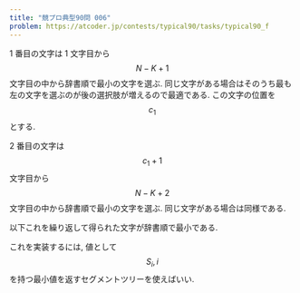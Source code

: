 ```yaml
---
title: "競プロ典型90問 006"
problem: https://atcoder.jp/contests/typical90/tasks/typical90_f
---
```

1 番目の文字は 1 文字目から $$ N - K + 1 $$ 文字目の中から辞書順で最小の文字を選ぶ. 同じ文字がある場合はそのうち最も左の文字を選ぶのが後の選択肢が増えるので最適である. この文字の位置を $$ c_1 $$ とする.

2 番目の文字は $$ c_1 + 1 $$ 文字目から $$ N - K + 2 $$ 文字目の中から辞書順で最小の文字を選ぶ. 同じ文字がある場合は同様である.

以下これを繰り返して得られた文字が辞書順で最小である.

これを実装するには, 値として $$ {S_i, i} $$ を持つ最小値を返すセグメントツリーを使えばいい.
